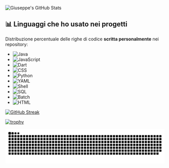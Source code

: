 ![Giuseppe's GitHub Stats](https://github-readme-stats.vercel.app/api?username=GiuseppeGambardella&show_icons=true&count_private=true&theme=tokyonight)

## 📊 Linguaggi che ho usato nei progetti

Distribuzione percentuale delle righe di codice **scritta personalmente** nei repository:

- ![Java](https://img.shields.io/badge/Java-34.7%25-informational?style=flat&logo=java&logoColor=white)
- ![JavaScript](https://img.shields.io/badge/JavaScript-14.8%25-informational?style=flat&logo=javascript&logoColor=white)
- ![Dart](https://img.shields.io/badge/Dart-14.8%25-informational?style=flat&logo=dart&logoColor=white)
- ![CSS](https://img.shields.io/badge/CSS-14.4%25-informational?style=flat&logo=css3&logoColor=white)
- ![Python](https://img.shields.io/badge/Python-13.5%25-informational?style=flat&logo=python&logoColor=white)
- ![YAML](https://img.shields.io/badge/YAML-5.8%25-informational?style=flat&logo=yaml&logoColor=white)
- ![Shell](https://img.shields.io/badge/Shell-1.0%25-informational?style=flat&logo=gnu-bash&logoColor=white)
- ![SQL](https://img.shields.io/badge/SQL-0.6%25-informational?style=flat&logo=mysql&logoColor=white)
- ![Batch](https://img.shields.io/badge/Batch-0.4%25-informational?style=flat&logo=windows&logoColor=white)
- ![HTML](https://img.shields.io/badge/HTML-0.2%25-informational?style=flat&logo=html5&logoColor=white)


[![GitHub Streak](https://streak-stats.demolab.com/?user=GiuseppeGambardella&theme=tokyonight)](https://git.io/streak-stats)

[![trophy](https://github-profile-trophy.vercel.app/?username=GiuseppeGambardella&theme=tokyonight&no-frame=true)](https://github.com/ryo-ma/github-profile-trophy)

![GitHub Snake](https://raw.githubusercontent.com/GiuseppeGambardella/GiuseppeGambardella/main/dist/github-contribution-grid-snake-dark.svg)



<!--
**GiuseppeGambardella/GiuseppeGambardella** is a ✨ _special_ ✨ repository because its `README.md` (this file) appears on your GitHub profile.

Here are some ideas to get you started:

- 🔭 I’m currently working on ...
- 🌱 I’m currently learning ...
- 👯 I’m looking to collaborate on ...
- 🤔 I’m looking for help with ...
- 💬 Ask me about ...
- 📫 How to reach me: ...
- 😄 Pronouns: ...
- ⚡ Fun fact: ...
-->
